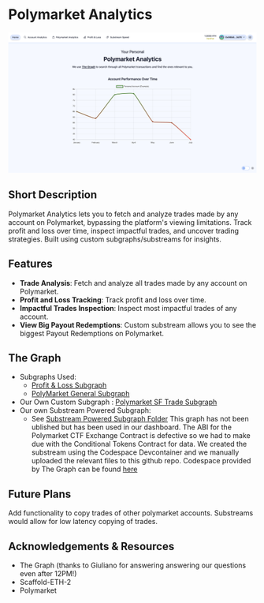 # Polymarket Analytics

![Home](images/Home.png)

## Short Description

Polymarket Analytics lets you to fetch and analyze trades made by any account on Polymarket, bypassing the platform's viewing limitations. Track profit and loss over time, inspect impactful trades, and uncover trading strategies. Built using custom subgraphs/substreams for insights.

## Features

- **Trade Analysis**: Fetch and analyze all trades made by any account on Polymarket.
- **Profit and Loss Tracking**: Track profit and loss over time.
- **Impactful Trades Inspection**: Inspect most impactful trades of any account.
- **View Big Payout Redemptions**: Custom substream allows you to see the biggest Payout Redemptions on Polymarket.

## The Graph
- Subgraphs Used: 
  - [Profit & Loss Subgraph](https://thegraph.com/explorer/subgraphs/6c58N5U4MtQE2Y8njfVrrAfRykzfqajMGeTMEvMmskVz?view=Query&chain=arbitrum-one)
  - [PolyMarket General Subgraph](https://thegraph.com/explorer/subgraphs/81Dm16JjuFSrqz813HysXoUPvzTwE7fsfPk2RTf66nyC?view=Query&chain=arbitrum-one)
- Our Own Custom Subgraph : [Polymarket SF Trade Subgraph](https://thegraph.com/studio/subgraph/polymarket-sf24-v2/)
- Our own Substream Powered Subgraph: 
  - See [Substream Powered Subgraph Folder](substreams_powered_subgraph/)
    This graph has not been ublished but has been used in our dashboard. The ABI for the Polymarket CTF Exchange Contract is defective so we had to make due with the Conditional Tokens Contract for data.
    We created the substream using the Codespace Devcontainer and we manually uploaded the relevant files to this github repo. Codespace provided by The Graph can be found [here](https://github.com/codespaces/new/streamingfast/substreams-starter?machine=standardLinux32gb)

## Future Plans
Add functionality to copy trades of other polymarket accounts. Substreams would allow for low latency copying of trades.

## Acknowledgements & Resources

- The Graph (thanks to Giuliano for answering answering our questions even after 12PM!)
- Scaffold-ETH-2
- Polymarket
